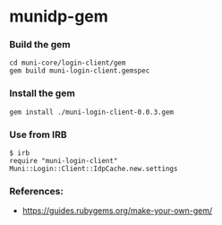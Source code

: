 # munidp-gem

### Build the gem
```
cd muni-core/login-client/gem
gem build muni-login-client.gemspec
```

### Install the gem
```
gem install ./muni-login-client-0.0.3.gem
```

### Use from IRB
```
$ irb
require "muni-login-client"
Muni::Login::Client::IdpCache.new.settings
```

### References:
* https://guides.rubygems.org/make-your-own-gem/
